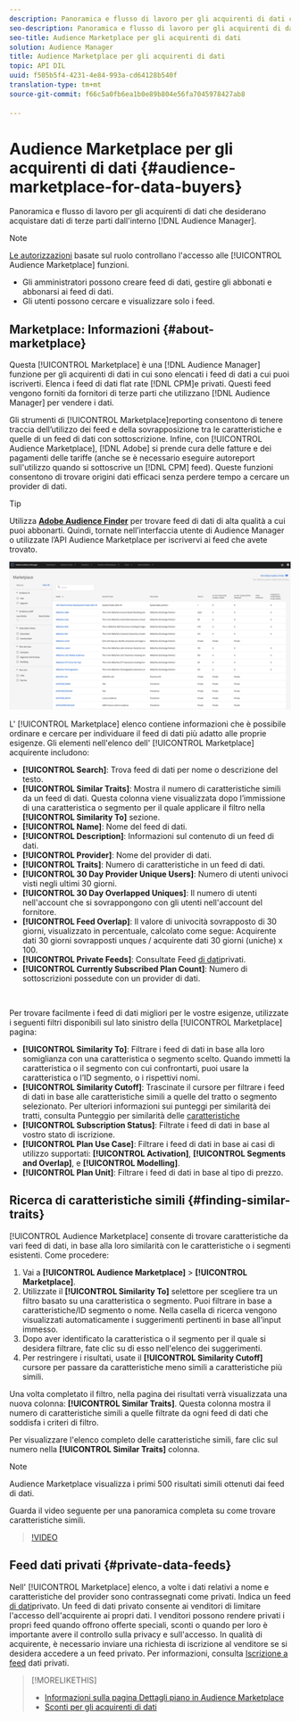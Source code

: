 ```yaml
---
description: Panoramica e flusso di lavoro per gli acquirenti di dati che desiderano acquistare dati di terze parti da Audience Manager
seo-description: Panoramica e flusso di lavoro per gli acquirenti di dati che desiderano acquistare dati di terze parti da Audience Manager
seo-title: Audience Marketplace per gli acquirenti di dati
solution: Audience Manager
title: Audience Marketplace per gli acquirenti di dati
topic: API DIL
uuid: f505b5f4-4231-4e84-993a-cd64128b540f
translation-type: tm+mt
source-git-commit: f66c5a0fb6ea1b0e89b804e56fa7045978427ab8

---
```



# Audience Marketplace per gli acquirenti di dati {#audience-marketplace-for-data-buyers}

Panoramica e flusso di lavoro per gli acquirenti di dati che desiderano acquistare dati di terze parti dall'interno [!DNL Audience Manager].

>[!NOTE]
>[Le autorizzazioni](../../../reporting/reports-dashboard.md) basate sul ruolo controllano l'accesso alle [!UICONTROL Audience Marketplace] funzioni.
>
>* Gli amministratori possono creare feed di dati, gestire gli abbonati e abbonarsi ai feed di dati.
>* Gli utenti possono cercare e visualizzare solo i feed.


## Marketplace: Informazioni {#about-marketplace}

<!-- c_marketplace_about.xml -->

Questa [!UICONTROL Marketplace] è una [!DNL Audience Manager] funzione per gli acquirenti di dati in cui sono elencati i feed di dati a cui puoi iscriverti. Elenca i feed di dati flat rate [!DNL CPM]e privati. Questi feed vengono forniti da fornitori di terze parti che utilizzano [!DNL Audience Manager] per vendere i dati.

Gli strumenti di [!UICONTROL Marketplace]reporting consentono di tenere traccia dell’utilizzo dei feed e della sovrapposizione tra le caratteristiche e quelle di un feed di dati con sottoscrizione. Infine, con [!UICONTROL Audience Marketplace], [!DNL Adobe] si prende cura delle fatture e dei pagamenti delle tariffe (anche se è necessario eseguire autoreport sull'utilizzo quando si sottoscrive un [!DNL CPM] feed). Queste funzioni consentono di trovare origini dati efficaci senza perdere tempo a cercare un provider di dati.

>[!TIP]
>
>Utilizza **[Adobe Audience Finder](https://www.adobe-audience-finder.com/)** per trovare feed di dati di alta qualità a cui puoi abbonarti. Quindi, tornate nell’interfaccia utente di Audience Manager o utilizzate l’API [](https://bank.demdex.com/portal/swagger/index.html#/Audience_Marketplace_Buyer_API) Audience Marketplace per iscrivervi ai feed che avete trovato.

![buyer-marketplace-overview](assets/buyer-marketplace-overview.png)

L' [!UICONTROL Marketplace] elenco contiene informazioni che è possibile ordinare e cercare per individuare il feed di dati più adatto alle proprie esigenze. Gli elementi nell'elenco dell' [!UICONTROL Marketplace] acquirente includono:

* **[!UICONTROL Search]**: Trova feed di dati per nome o descrizione del testo.
* **[!UICONTROL Similar Traits]**: Mostra il numero di caratteristiche simili da un feed di dati. Questa colonna viene visualizzata dopo l’immissione di una caratteristica o segmento per il quale applicare il filtro nella **[!UICONTROL Similarity To]** sezione.
* **[!UICONTROL Name]**: Nome del feed di dati.
* **[!UICONTROL Description]**: Informazioni sul contenuto di un feed di dati.
* **[!UICONTROL Provider]**: Nome del provider di dati.
* **[!UICONTROL Traits]**: Numero di caratteristiche in un feed di dati.
* **[!UICONTROL 30 Day Provider Unique Users]**: Numero di utenti univoci visti negli ultimi 30 giorni.
* **[!UICONTROL 30 Day Overlapped Uniques]**: Il numero di utenti nell'account che si sovrappongono con gli utenti nell'account del fornitore.
* **[!UICONTROL Feed Overlap]**: Il valore di univocità sovrapposto di 30 giorni, visualizzato in percentuale, calcolato come segue: Acquirente dati 30 giorni sovrapposti unques / acquirente dati 30 giorni (uniche) x 100.
* **[!UICONTROL Private Feeds]**: Consultate Feed [di dati](../../../features/audience-marketplace/marketplace-private-feeds.md)privati.
* **[!UICONTROL Currently Subscribed Plan Count]**: Numero di sottoscrizioni possedute con un provider di dati.

 

Per trovare facilmente i feed di dati migliori per le vostre esigenze, utilizzate i seguenti filtri disponibili sul lato sinistro della [!UICONTROL Marketplace] pagina:

* **[!UICONTROL Similarity To]**: Filtrare i feed di dati in base alla loro somiglianza con una caratteristica o segmento scelto. Quando immetti la caratteristica o il segmento con cui confrontarti, puoi usare la caratteristica o l’ID segmento, o i rispettivi nomi.
* **[!UICONTROL Similarity Cutoff]**: Trascinate il cursore per filtrare i feed di dati in base alle caratteristiche simili a quelle del tratto o segmento selezionato. Per ulteriori informazioni sui punteggi per similarità dei tratti, consulta Punteggio per similarità delle [caratteristiche](../../segments/trait-recommendations.md#trait-similarity-score)
* **[!UICONTROL Subscription Status]**: Filtrate i feed di dati in base al vostro stato di iscrizione.
* **[!UICONTROL Plan Use Case]**: Filtrare i feed di dati in base ai casi di utilizzo supportati: **[!UICONTROL Activation]**, **[!UICONTROL Segments and Overlap]**, e **[!UICONTROL Modelling]**.
* **[!UICONTROL Plan Unit]**: Filtrare i feed di dati in base al tipo di prezzo.

## Ricerca di caratteristiche simili {#finding-similar-traits}

[!UICONTROL Audience Marketplace] consente di trovare caratteristiche da vari feed di dati, in base alla loro similarità con le caratteristiche o i segmenti esistenti. Come procedere:

1. Vai a **[!UICONTROL Audience Marketplace]** &gt; **[!UICONTROL Marketplace]**.
2. Utilizzate il **[!UICONTROL Similarity To]** selettore per scegliere tra un filtro basato su una caratteristica o segmento. Puoi filtrare in base a caratteristiche/ID segmento o nome. Nella casella di ricerca vengono visualizzati automaticamente i suggerimenti pertinenti in base all’input immesso.
3. Dopo aver identificato la caratteristica o il segmento per il quale si desidera filtrare, fate clic su di esso nell'elenco dei suggerimenti.
4. Per restringere i risultati, usate il **[!UICONTROL Similarity Cutoff]** cursore per passare da caratteristiche meno simili a caratteristiche più simili.

Una volta completato il filtro, nella pagina dei risultati verrà visualizzata una nuova colonna: **[!UICONTROL Similar Traits]**. Questa colonna mostra il numero di caratteristiche simili a quelle filtrate da ogni feed di dati che soddisfa i criteri di filtro.

Per visualizzare l'elenco completo delle caratteristiche simili, fare clic sul numero nella **[!UICONTROL Similar Traits]** colonna.

>[!NOTE]
>
> Audience Marketplace visualizza i primi 500 risultati simili ottenuti dai feed di dati.

Guarda il video seguente per una panoramica completa su come trovare caratteristiche simili.

>[!VIDEO](https://video.tv.adobe.com/v/29370/?captions=ita)

## Feed dati privati {#private-data-feeds}

Nell' [!UICONTROL Marketplace] elenco, a volte i dati relativi a nome e caratteristiche del provider sono contrassegnati come privati. Indica un feed [di dati](../../../features/audience-marketplace/marketplace-private-feeds.md)privato. Un feed di dati privato consente ai venditori di limitare l'accesso dell'acquirente ai propri dati. I venditori possono rendere privati i propri feed quando offrono offerte speciali, sconti o quando per loro è importante avere il controllo sulla privacy e sull'accesso. In qualità di acquirente, è necessario inviare una richiesta di iscrizione al venditore se si desidera accedere a un feed privato. Per informazioni, consulta [Iscrizione a feed](../../../features/audience-marketplace/marketplace-data-buyers/marketplace-manage-subscriptions.md#subscript-private-data-feed) dati privati.

>[!MORELIKETHIS]
>
>* [Informazioni sulla pagina Dettagli piano in Audience Marketplace](../../../features/audience-marketplace/marketplace-data-buyers/marketplace-manage-subscriptions.md#marketplace-buyer-details)
>* [Sconti per gli acquirenti di dati](../../../features/audience-marketplace/marketplace-data-buyers/marketplace-manage-subscriptions.md#buyer-discount)

